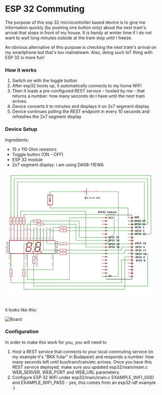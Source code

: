 # ESP 32 Commuting

The purpose of this esp 32 microcontroller based device is to give me information quickly (by pushing one button only) about the next tram's arrival that stops in front of my house. It is handy at winter time if I do not want to wait long minutes outside at the tram stop until I freeze.

An obvious alternative of this purpose is checking the next tram's arrival on my smartphone but that's too mainstream. Also, doing such IoT thing with ESP 32 is more fun!

### How it works

1. Switch on with the toggle button
2. After esp32 boots up, it automatically connects to my home WiFi
3. Then it loads a pre-configured REST service - hosted by me - that returns a number: how many seconds do I have until the next tram arrives.
4. Device converts it to minutes and displays it on 2x7 segment display
5. Device continues polling the REST endpoint in every 10 seconds and refreshes the 2x7 segment display

### Device Setup

Ingredients:
- 15 x 110 Ohm resistors
- Toggle button (ON - OFF)
- ESP 32 module
- 2x7 segment display: i am using DA08-11EWA

![Circuit](https://github.com/akos-sereg/esp32-commuting/blob/master/doc/circuit.png?raw=true)

it looks like this: 

![Board](https://github.com/akos-sereg/esp32-commuting/blob/master/doc/board.jpg?raw=true)


### Configuration

In order to make this work for you, you will need to 
1. Host a REST service that connects to your local commuting service (in my example it's "BKK futar" in Budapest) and responds a number: how many seconds left until bus/tram/train/etc arrives. Once you have this REST service deployed, make sure you updated esp32/main/main.c WEB_SERVER, WEB_PORT and WEB_URL parameters.
2. Configure ESP 32 WiFi under esp32/main/main.c EXAMPLE_WIFI_SSID and EXAMPLE_WIFI_PASS - yes, this comes from an esp32-idf example :)

